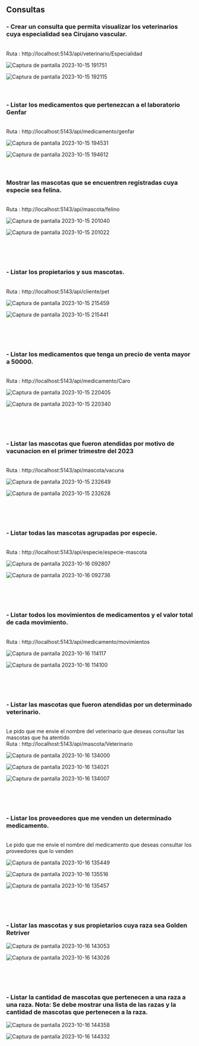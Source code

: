 ## Consultas

 ### - Crear un consulta que permita visualizar los veterinarios cuya especialidad sea Cirujano vascular.
<br>
Ruta : http://localhost:5143/api/veterinario/Especialidad

![Captura de pantalla 2023-10-15 191751](https://github.com/julianlpz69/VeterinariaCampus/assets/131847060/7c39a3b1-4b4d-4b80-8c85-0edf3cc3f909)

![Captura de pantalla 2023-10-15 192115](https://github.com/julianlpz69/VeterinariaCampus/assets/131847060/5789ef66-2349-4944-af89-a467056571df)
<br>
<br>
<br>


 ### - Listar los medicamentos que pertenezcan a el laboratorio Genfar
<br>
Ruta : http://localhost:5143/api/medicamento/genfar


![Captura de pantalla 2023-10-15 194531](https://github.com/julianlpz69/VeterinariaCampus/assets/131847060/8717e570-a883-443a-a46d-d3e4fbe36530)

![Captura de pantalla 2023-10-15 194612](https://github.com/julianlpz69/VeterinariaCampus/assets/131847060/6c948a20-50ab-487f-8a5e-373b3da60e06)
<br>
<br>
<br>


 ###  Mostrar las mascotas que se encuentren registradas cuya especie sea felina.
<br>
Ruta : http://localhost:5143/api/mascota/felino
 

![Captura de pantalla 2023-10-15 201040](https://github.com/julianlpz69/VeterinariaCampus/assets/131847060/5286a7c6-c07f-40f8-852e-4bb0cc5b742c)

![Captura de pantalla 2023-10-15 201022](https://github.com/julianlpz69/VeterinariaCampus/assets/131847060/26ddb70b-87cb-4f6b-aefd-cc6b6c54afc0)

<br>
<br>
<br>


 ### - Listar los propietarios y sus mascotas.
 <br>
Ruta : http://localhost:5143/api/cliente/pet

![Captura de pantalla 2023-10-15 215459](https://github.com/julianlpz69/VeterinariaCampus/assets/131847060/44c631b2-35c4-404c-a99f-e5116df20576)


![Captura de pantalla 2023-10-15 215441](https://github.com/julianlpz69/VeterinariaCampus/assets/131847060/b3518bcd-4095-4ce0-aa3f-5f90873570a2)

<br>
<br>
<br>


 ### - Listar los medicamentos que tenga un precio de venta mayor a 50000.
 <br>
Ruta : http://localhost:5143/api/medicamento/Caro
  
![Captura de pantalla 2023-10-15 220405](https://github.com/julianlpz69/VeterinariaCampus/assets/131847060/8ccb838e-2729-46ec-b569-ed1078b38354)


![Captura de pantalla 2023-10-15 220340](https://github.com/julianlpz69/VeterinariaCampus/assets/131847060/0514f872-55d3-4c03-9a94-b4c0f0e9cd3a)

<br>
<br>
<br>


 ### - Listar las mascotas que fueron atendidas por motivo de vacunacion en el primer trimestre del 2023
 <br>
Ruta : http://localhost:5143/api/mascota/vacuna

![Captura de pantalla 2023-10-15 232649](https://github.com/julianlpz69/VeterinariaCampus/assets/131847060/85d89796-6ca5-425c-8640-9c5837a3f9c1)


![Captura de pantalla 2023-10-15 232628](https://github.com/julianlpz69/VeterinariaCampus/assets/131847060/6a5dd456-c61a-48e8-8728-29c27cdc827d)



<br>
<br>
<br>


 ### - Listar todas las mascotas agrupadas por especie.
  <br>
Ruta : http://localhost:5143/api/especie/especie-mascota

![Captura de pantalla 2023-10-16 092807](https://github.com/julianlpz69/VeterinariaCampus/assets/131847060/03e4e081-c8e1-4659-8439-9f1bfc80591a)


![Captura de pantalla 2023-10-16 092736](https://github.com/julianlpz69/VeterinariaCampus/assets/131847060/8d880d3f-a6d3-4ce6-b7b6-644d58720b5d)



<br>
<br>
<br>


 ### - Listar todos los movimientos de medicamentos y el valor total de cada movimiento.
 <br>
Ruta : http://localhost:5143/api/medicamento/movimientos

![Captura de pantalla 2023-10-16 114117](https://github.com/julianlpz69/VeterinariaCampus/assets/131847060/59511e05-7bee-40ad-bc00-2d7a7c94b97c)

![Captura de pantalla 2023-10-16 114100](https://github.com/julianlpz69/VeterinariaCampus/assets/131847060/3e7d0ae8-8e46-4b24-a320-645ccab6b23e)

<br>
<br>
<br>


 ### - Listar las mascotas que fueron atendidas por un determinado veterinario.
  <br>
   Le pido que me envie el nombre del veterinario que deseas consultar las mascotas que ha atentido

   <br>
Ruta : http://localhost:5143/api/mascota/Veterinario

![Captura de pantalla 2023-10-16 134000](https://github.com/julianlpz69/VeterinariaCampus/assets/131847060/0ef17c73-4473-47dd-87e2-7fafb8aced58)


![Captura de pantalla 2023-10-16 134021](https://github.com/julianlpz69/VeterinariaCampus/assets/131847060/d9a5227b-f73f-4bd2-8989-c378e60cbcdb)


![Captura de pantalla 2023-10-16 134007](https://github.com/julianlpz69/VeterinariaCampus/assets/131847060/4529af4e-1c44-4178-95fb-5f5d8e73f542)

<br>
<br>
<br>


 ### - Listar los proveedores que me venden un determinado medicamento.
  <br>
   Le pido que me envie el nombre del medicamento que deseas consultar los proveedores que lo venden

![Captura de pantalla 2023-10-16 135449](https://github.com/julianlpz69/VeterinariaCampus/assets/131847060/41cf7912-654a-448c-833c-d6a554e74c86)

![Captura de pantalla 2023-10-16 135516](https://github.com/julianlpz69/VeterinariaCampus/assets/131847060/d52257d7-fb95-4d6f-a510-11392cfd16db)

![Captura de pantalla 2023-10-16 135457](https://github.com/julianlpz69/VeterinariaCampus/assets/131847060/b5625f67-4809-478a-9201-0e67859c41d9)



<br>
<br>
<br>


 ### - Listar las mascotas y sus propietarios cuya raza sea Golden Retriver

![Captura de pantalla 2023-10-16 143053](https://github.com/julianlpz69/VeterinariaCampus/assets/131847060/145944be-fab9-4f22-a4b5-f4225197b15c)


![Captura de pantalla 2023-10-16 143026](https://github.com/julianlpz69/VeterinariaCampus/assets/131847060/3686caea-21ac-442d-a07d-92420d11b6f3)



<br>
<br>
<br>


 ### - Listar la cantidad de mascotas que pertenecen a una raza a una raza. Nota: Se debe mostrar una lista de las razas y la cantidad de mascotas que pertenecen a la raza.

![Captura de pantalla 2023-10-16 144358](https://github.com/julianlpz69/VeterinariaCampus/assets/131847060/8be88f67-5474-4423-93cc-2d73679246f8)


![Captura de pantalla 2023-10-16 144332](https://github.com/julianlpz69/VeterinariaCampus/assets/131847060/1f1f7b5f-10e2-4f95-b166-cd149eff6d2b)

 

